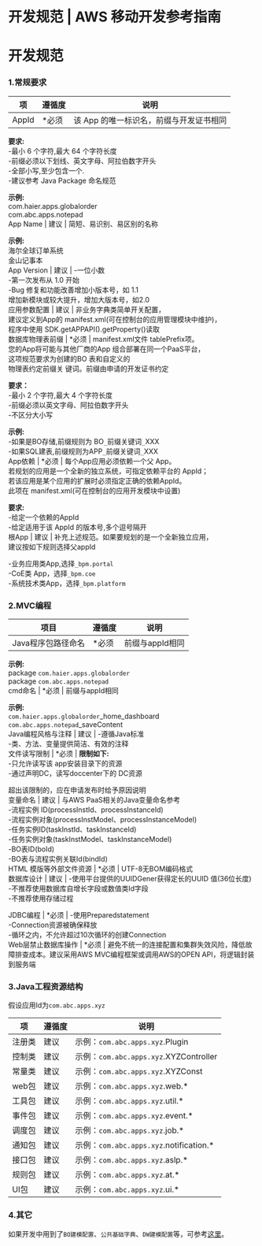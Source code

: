 # 开发规范 | AWS 移动开发参考指南

# 开发规范

### 1.常规要求

项 | 遵循度 | 说明  
---|---|---  
AppId | *必须 | 该 App 的唯一标识名，前缀与开发证书相同  
  
**要求:**  
-最小 6 个字符,最大 64 个字符长度  
-前缀必须以下划线、英文字母、阿拉伯数字开头  
-全部小写,至少包含一个.  
-建议参考 Java Package 命名规范  
  
**示例:**  
com.haier.apps.globalorder   
com.abc.apps.notepad  
App Name | 建议 | 简短、易识别、易区别的名称  
  
**示例:**  
海尔全球订单系统  
金山记事本  
App Version | 建议 | -一位小数  
-第一次发布从 1.0 开始  
-Bug 修复和功能改善增加小版本号，如 1.1  
增加新模块或较大提升，增加大版本号，如2.0  
应用参数配置 | 建议 | 非业务字典类简单开关配置，  
建议定义到App的 manifest.xml(可在控制台的应用管理模块中维护)，  
程序中使用 SDK.getAPPAPI().getProperty()读取  
数据库物理表前缀 | *必须 | manifest.xml文件 tablePrefix项。  
您的App将可能与其他厂商的App 组合部署在同一个PaaS平台，  
这项规范要求为创建的BO 表和自定义的  
物理表约定前缀关 键词。前缀由申请的开发证书约定  
  
**要求：**  
-最小 2 个字符,最大 4 个字符长度  
-前缀必须以英文字母、阿拉伯数字开头  
-不区分大小写  
  
**示例:**  
-如果是BO存储,前缀规则为 BO`_`前缀关键词`_`XXX  
-如果SQL建表,前缀规则为APP`_`前缀关键词`_`XXX  
App依赖 | *必须 | 每个App应用必须依赖一个父 App。  
若规划的应用是一个全新的独立系统，可指定依赖平台的 AppId；  
若该应用是某个应用的扩展时必须指定正确的依赖AppId。  
此项在 manifest.xml(可在控制台的应用开发模块中设置)   
  
**要求:**  
-给定一个依赖的AppId  
-给定适用于该 AppId 的版本号,多个逗号隔开  
根App | 建议 | 补充上述规范。如果要规划的是一个全新独立应用，  
建议按如下规则选择父appId  
  
-业务应用类App,选择`_bpm.portal`  
-CoE类 App，选择`_bpm.coe`  
-系统技术类App，选择`_bpm.platform`  
  
### 2.MVC编程

项目 | 遵循度 | 说明  
---|---|---  
Java程序包路径命名 | *必须 | 前缀与appId相同   
  
**示例:**  
package `com.haier.apps.globalorder`  
package `com.abc.apps.notepad`  
cmd命名 | *必须 | 前缀与appId相同  
  
**示例:**  
`com.haier.apps.globalorder`_home_dashboard  
`com.abc.apps.notepad`_saveContent  
Java编程风格与注释 | 建议 | -遵循Java标准  
-类、方法、变量提供简洁、有效的注释  
文件读写限制 | *必须 | **限制如下:**  
-只允许读写该 app安装目录下的资源  
-通过声明DC，读写doccenter下的 DC资源  
  
超出该限制的，应在申请发布时给予原因说明  
变量命名 | 建议 | 与AWS PaaS相关的Java变量命名参考  
-流程实例 ID(processInstId、processInstanceId)  
-流程实例对象(processInstModel、processInstanceModel)  
-任务实例ID(taskInstId、taskInstanceId)  
-任务实例对象(taskInstModel、taskInstanceModel)  
-BO表ID(boId)  
-BO表与流程实例关联Id(bindId)  
HTML 模版等外部文件资源 | *必须 | UTF-8无BOM编码格式  
数据库设计 | 建议 | -使用平台提供的UUIDGener获得定长的UUID 值(36位长度)  
-不推荐使用数据库自增长字段或数值类Id字段  
-不推荐使用存储过程  
  
JDBC编程 | *必须 | -使用Preparedstatement  
-Connection资源被确保释放  
-循环之内，不允许超过10次循环的创建Connection  
Web层禁止数据库操作 | *必须 | 避免不统一的连接配置和集群失效风险，降低故障排查成本。建议采用AWS MVC编程框架或调用AWS的OPEN API，将逻辑封装到服务端  
  
### 3.Java工程资源结构

假设应用Id为`com.abc.apps.xyz`

项 | 遵循度 | 说明  
---|---|---  
注册类 | 建议 | 示例：`com.abc.apps.xyz`.Plugin  
控制类 | 建议 | 示例：`com.abc.apps.xyz`.XYZController  
常量类 | 建议 | 示例：`com.abc.apps.xyz`.XYZConst  
web包 | 建议 | 示例：`com.abc.apps.xyz`.web.*  
工具包 | 建议 | 示例：`com.abc.apps.xyz`.util.*  
事件包 | 建议 | 示例：`com.abc.apps.xyz`.event.*  
调度包 | 建议 | 示例：`com.abc.apps.xyz`.job.*  
通知包 | 建议 | 示例：`com.abc.apps.xyz`.notification.*  
接口包 | 建议 | 示例：`com.abc.apps.xyz`.aslp.*  
规则包 | 建议 | 示例：`com.abc.apps.xyz`.at.*  
UI包 | 建议 | 示例：`com.abc.apps.xyz`.ui.*  
  
### 4.其它

如果开发中用到了`BO建模配置`、`公共基础字典`、`DW建模配置`等，可参考[这里](<https://docs.awspaas.com/reference-guide/aws-paas-app-design-guide/develop/dev.html>)。